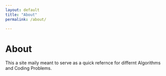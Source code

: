 ```yaml
---
layout: default
title: "About"
permalink: /about/

---
```


<h1 class="post-title"> About </h1>

<div class="post-line"></div>

This a site maily meant to serve as a quick refernce for differnt Algorithms and Coding Problems.


